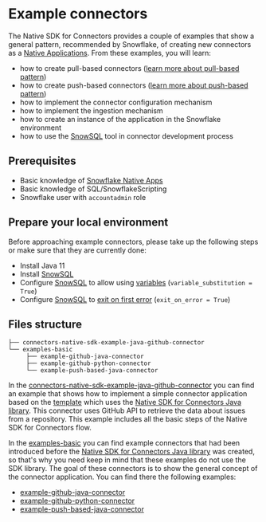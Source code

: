# Example connectors

The Native SDK for Connectors provides a couple of examples that show a general pattern, recommended by Snowflake, of 
creating new connectors as a [Native Applications][Native Apps docs]. 
From these examples, you will learn:
* how to create pull-based connectors ([learn more about pull-based pattern][Pull-based pattern])
* how to create push-based connectors ([learn more about push-based pattern][Push-based pattern])
* how to implement the connector configuration mechanism
* how to implement the ingestion mechanism
* how to create an instance of the application in the Snowflake environment
* how to use the [SnowSQL][SnowSQL guide] tool in connector development process

## Prerequisites

- Basic knowledge of [Snowflake Native Apps][Native Apps docs]
- Basic knowledge of SQL/SnowflakeScripting
- Snowflake user with `accountadmin` role

## Prepare your local environment

Before approaching example connectors, please take up the following steps or make sure that they are currently done:
- Install Java 11
- Install [SnowSQL][SnowSQL guide]
- Configure [SnowSQL][SnowSQL guide] to allow using [variables][SnowSQL variables] (`variable_substitution = True`)
- Configure [SnowSQL][SnowSQL guide] to [exit on first error][SnowSQL exit on error] (`exit_on_error = True`)

## Files structure

```text
├── connectors-native-sdk-example-java-github-connector
└── examples-basic
     ├── example-github-java-connector
     ├── example-github-python-connector
     └── example-push-based-java-connector
```

In the [connectors-native-sdk-example-java-github-connector][connectors-native-sdk-example-java-github-connector dir]
you can find an example that shows how to implement a simple connector application based on the [template][connectors-native-sdk template]
which uses the [Native SDK for Connectors Java library][connectors-native-sdk-java]. This connector uses GitHub API to 
retrieve the data about issues from a repository. This example includes all the basic steps of the Native SDK for 
Connectors flow.

In the [examples-basic][examples-basic dir] you can find example connectors that had been introduced before the [Native SDK 
for Connectors Java library][connectors-native-sdk-java] was created, so that's why you need keep in mind that these examples
do not use the SDK library. The goal of these connectors is to show the general concept of the connector application. 
You can find there the following examples:
* [example-github-java-connector][example-github-java-connector dir]
* [example-github-python-connector][example-github-python-connector dir]
* [example-push-based-java-connector][example-push-based-java-connector dir]



[Native Apps docs]: https://docs.snowflake.com/en/developer-guide/native-apps/native-apps-about
[SnowSQL guide]: https://docs.snowflake.com/en/user-guide/snowsql
[SnowSQL variables]: https://docs.snowflake.com/en/user-guide/snowsql-use#enabling-variable-substitution
[SnowSQL exit on error]: https://docs.snowflake.com/en/user-guide/snowsql-config#exit-on-error
[Pull-based pattern]: TODO:add_url_to_docs
[Push-based pattern]: TODO:add_url_to_docs

[connectors-native-sdk-example-java-github-connector dir]: ./connectors-native-sdk-example-java-github-connector
[example-github-java-connector dir]: ./examples-basic/example-github-java-connector
[example-github-python-connector dir]: ./examples-basic/example-github-python-connector
[example-push-based-java-connector dir]: ./examples-basic/example-push-based-java-connector

[examples-basic dir]: ./examples-basic
[connectors-native-sdk template]: ../templates/connectors-native-sdk-template
[connectors-native-sdk-java]: ../connectors-native-sdk-java
